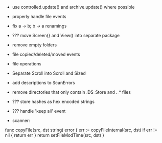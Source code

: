 * use controlled.update() and archive.update() where possible
* properly handle file events
* fix a -> b; b -> a renamings
* ??? move Screen{} and View() into separate package
* remove empty folders
* file copied/deleted/moved events
* file operations
* Separate Scroll into Scroll and Sized
* add descriptions to ScanErrors
* remove directories that only contain .DS_Store and ._* files
* ??? store hashes as hex encoded strings
* ??? handle 'keep all' event 

* scanner:

func copyFile(src, dst string) error {
	err := copyFileInternal(src, dst)
	if err != nil {
		return err
	}
	return setFileModTime(src, dst)
}

